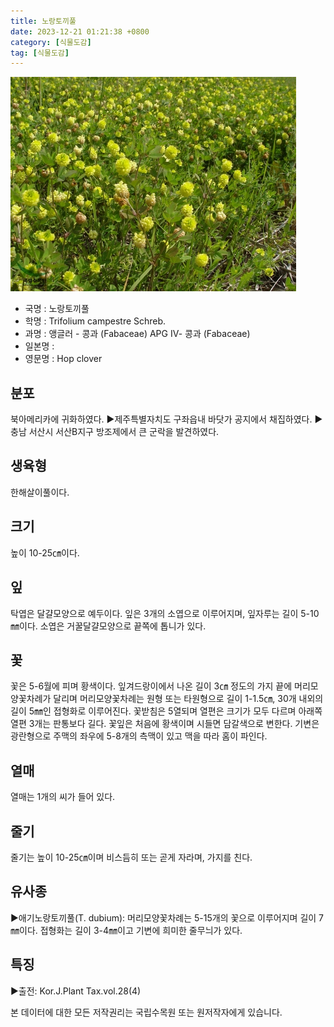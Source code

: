 ```yaml
---
title: 노랑토끼풀
date: 2023-12-21 01:21:38 +0800
category: [식물도감]
tag: [식물도감]
---
```




![노랑토끼풀](/assets/img/fileUpload/plants/basic/Leguminosae/Trifolium/1960/1960_1_th2.jpg)
- 국명 : 노랑토끼풀
- 학명 : Trifolium campestre Schreb.
- 과명 : 앵글러 - 콩과 (Fabaceae) APG Ⅳ- 콩과 (Fabaceae)
- 일본명 : 
- 영문명 : Hop clover


## 분포
북아메리카에 귀화하였다.
▶제주특별자치도 구좌읍내 바닷가 공지에서 채집하였다.
▶충남 서산시 서산B지구 방조제에서 큰 군락을 발견하였다.
## 생육형
한해살이풀이다.
## 크기
높이 10-25㎝이다.
## 잎
탁엽은 달걀모양으로 예두이다. 잎은 3개의 소엽으로 이루어지며, 잎자루는 길이 5-10㎜이다. 소엽은 거꿀달걀모양으로 끝쪽에 톱니가 있다.
## 꽃
꽃은 5-6월에 피며 황색이다. 잎겨드랑이에서 나온 길이 3㎝ 정도의 가지 끝에 머리모양꽃차례가 달리며 머리모양꽃차례는 원형 또는 타원형으로 길이 1-1.5㎝, 30개 내외의 길이 5㎜인 접형화로 이루어진다. 꽃받침은 5열되며 열편은 크기가 모두 다르며 아래쪽 열편 3개는 판통보다 길다. 꽃잎은 처음에 황색이며 시들면 담갈색으로 변한다. 기변은 광란형으로 주맥의 좌우에 5-8개의 측맥이 있고 맥을 따라 홈이 파인다.
## 열매
열매는 1개의 씨가 들어 있다.
## 줄기
줄기는 높이 10-25㎝이며 비스듬히 또는 곧게 자라며, 가지를 친다.
## 유사종
▶애기노랑토끼풀(T. dubium): 머리모양꽃차례는 5-15개의 꽃으로 이루어지며 길이 7㎜이다. 접형화는 길이 3-4㎜이고 기변에 희미한 줄무늬가 있다.
## 특징
▶출전: Kor.J.Plant Tax.vol.28(4)






본 데이터에 대한 모든 저작권리는 국립수목원 또는 원저작자에게 있습니다.
